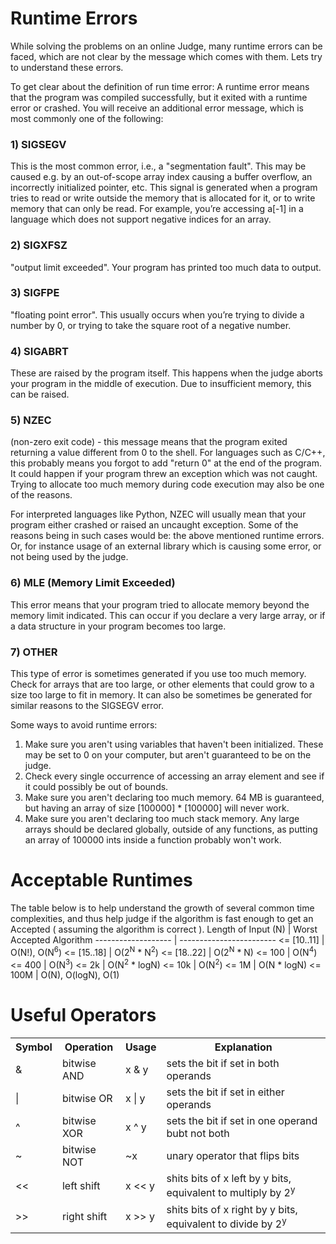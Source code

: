 # Runtime Errors
While solving the problems on an online Judge, many runtime errors can be faced, which are not clear by the message which comes with them. Lets try to understand these errors.

To get clear about the definition of run time error:
A runtime error means that the program was compiled successfully, but it exited with a runtime error or crashed. You will receive an additional error message, which is most commonly one of the following:

### 1) SIGSEGV
This is the most common error, i.e., a "segmentation fault". This may be caused e.g. by an out-of-scope array index causing a buffer overflow, an incorrectly initialized pointer, etc. This signal is generated when a program tries to read or write outside the memory that is allocated for it, or to write memory that can only be read. For example, you’re accessing a[-1] in a language which does not support negative indices for an array.

### 2) SIGXFSZ
"output limit exceeded". Your program has printed too much data to output.

### 3) SIGFPE
"floating point error". This usually occurs when you’re trying to divide a number by 0, or trying to take the square root of a negative number.

### 4) SIGABRT
These are raised by the program itself. This happens when the judge aborts your program in the middle of execution. Due to insufficient memory, this can be raised.

### 5) NZEC
(non-zero exit code) - this message means that the program exited returning a value different from 0 to the shell. For languages such as C/C++, this probably means you forgot to add "return 0" at the end of the program. It could happen if your program threw an exception which was not caught. Trying to allocate too much memory during code execution may also be one of the reasons.

For interpreted languages like Python, NZEC will usually mean that your program either crashed or raised an uncaught exception. Some of the reasons being in such cases would be: the above mentioned runtime errors. Or, for instance usage of an external library which is causing some error, or not being used by the judge.

### 6) MLE (Memory Limit Exceeded)
This error means that your program tried to allocate memory beyond the memory limit indicated. This can occur if you declare a very large array, or if a data structure in your program becomes too large.

### 7) OTHER
This type of error is sometimes generated if you use too much memory. Check for arrays that are too large, or other elements that could grow to a size too large to fit in memory. It can also be sometimes be generated for similar reasons to the SIGSEGV error.

Some ways to avoid runtime errors:
1) Make sure you aren't using variables that haven't been initialized. These may be set to 0 on your computer, but aren't guaranteed to be on the judge.
2) Check every single occurrence of accessing an array element and see if it could possibly be out of bounds.
3) Make sure you aren't declaring too much memory. 64 MB is guaranteed, but having an array of size [100000] * [100000] will never work.
4) Make sure you aren't declaring too much stack memory. Any large arrays should be declared globally, outside of any functions, as putting an array of 100000 ints inside a function probably won't work.

# Acceptable Runtimes
The table below is to help understand the growth of several common time complexities, 
and thus help judge if the algorithm is fast enough to get an Accepted ( assuming the algorithm is correct ).
Length of Input (N) | Worst Accepted Algorithm
------------------- | ------------------------
<= [10..11] | O(N!), O(N<sup>6</sup>)
<= [15..18] | O(2<sup>N</sup> * N<sup>2</sup>)
<= [18..22] | O(2<sup>N</sup> * N)
<= 100 | O(N<sup>4</sup>)
<= 400 | O(N<sup>3</sup>)
<= 2k | O(N<sup>2</sup> * logN)
<= 10k | O(N<sup>2</sup>)
<= 1M | O(N * logN)
<= 100M | O(N), O(logN), O(1)

# Useful Operators
<table>
    <head>
        <tr>
        <th>Symbol</th>
        <th>Operation</th>
        <th>Usage</th>
        <th>Explanation</th>
        </tr>
    </head>
    <tr>
        <td>&amp;</td>
        <td>bitwise AND</td>
        <td>x &amp; y</td>
        <td>sets the bit if set in both operands</td>
    </tr>
    <tr>
        <td>|</td>
        <td>bitwise OR</td>
        <td>x | y</td>
        <td>sets the bit if set in either operands</td>
    </tr>
    <tr>
        <td>^</td>
        <td>bitwise XOR</td>
        <td>x ^ y</td>
        <td>sets the bit if set in one operand bubt not both</td>
    </tr>
    <tr>
        <td>~</td>
        <td>bitwise NOT</td>
        <td>~x</td>
        <td>unary operator that flips bits</td>
    </tr>
    <tr>
        <td>&lt;&lt;</td>
        <td>left shift</td>
        <td>x &lt;&lt; y</td>
        <td>shits bits of x left by y bits, equivalent to multiply by 2<sup>y</sup></td>
    </tr>
    <tr>
        <td>&gt;&gt;</td>
        <td>right shift</td>
        <td>x &gt;&gt; y</td>
        <td>shits bits of x right by y bits, equivalent to divide by 2<sup>y</sup></td>
    </tr>
</table>

